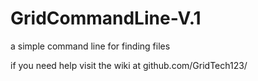# GridCommandLine-V.1
a simple command line for finding files

if you need help visit the wiki at github.com/GridTech123/
